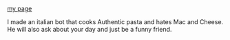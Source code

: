 
[my page](https://coumbak-a6.glitch.me)

I made an italian bot that cooks Authentic pasta and hates Mac and Cheese. He will also ask about your day and just be a funny friend. 

